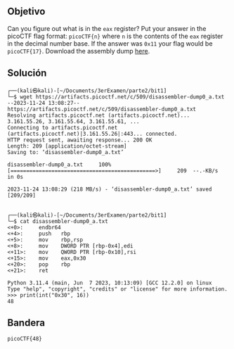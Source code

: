 ## Objetivo
Can you figure out what is in the `eax` register? Put your answer in the picoCTF flag format: `picoCTF{n}` where `n` is the contents of the `eax` register in the decimal number base. If the answer was `0x11` your flag would be `picoCTF{17}`. Download the assembly dump [here](https://artifacts.picoctf.net/c/509/disassembler-dump0_a.txt).
## Solución
```
┌──(kali㉿kali)-[~/Documents/3erExamen/parte2/bit1]
└─$ wget https://artifacts.picoctf.net/c/509/disassembler-dump0_a.txt
--2023-11-24 13:08:27--  https://artifacts.picoctf.net/c/509/disassembler-dump0_a.txt
Resolving artifacts.picoctf.net (artifacts.picoctf.net)... 3.161.55.26, 3.161.55.64, 3.161.55.61, ...
Connecting to artifacts.picoctf.net (artifacts.picoctf.net)|3.161.55.26|:443... connected.
HTTP request sent, awaiting response... 200 OK
Length: 209 [application/octet-stream]
Saving to: ‘disassembler-dump0_a.txt’

disassembler-dump0_a.txt     100%[==============================================>]     209  --.-KB/s    in 0s      

2023-11-24 13:08:29 (218 MB/s) - ‘disassembler-dump0_a.txt’ saved [209/209]

                                                                                                                    
┌──(kali㉿kali)-[~/Documents/3erExamen/parte2/bit1]
└─$ cat disassembler-dump0_a.txt 
<+0>:     endbr64 
<+4>:     push   rbp
<+5>:     mov    rbp,rsp
<+8>:     mov    DWORD PTR [rbp-0x4],edi
<+11>:    mov    QWORD PTR [rbp-0x10],rsi
<+15>:    mov    eax,0x30
<+20>:    pop    rbp
<+21>:    ret

Python 3.11.4 (main, Jun  7 2023, 10:13:09) [GCC 12.2.0] on linux
Type "help", "copyright", "credits" or "license" for more information.
>>> print(int("0x30", 16))
48

```
## Bandera
```
picoCTF{48}
```